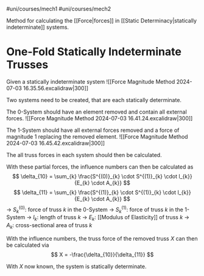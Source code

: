 #uni/courses/mech1 #uni/courses/mech2 

Method for calculating the [[Force|forces]] in [[Static Determinacy|statically indeterminate]] systems.

# One-Fold Statically Indeterminate Trusses

Given a statically indeterminate system
![[Force Magnitude Method 2024-07-03 16.35.56.excalidraw|300]]

Two systems need to be created, that are each statically determinate.

The 0-System should have an element removed and contain all external forces.
![[Force Magnitude Method 2024-07-03 16.41.24.excalidraw|300]]

The 1-System should have all external forces removed and a force of magnitude 1 replacing the removed element.
![[Force Magnitude Method 2024-07-03 16.45.42.excalidraw|300]]

The all truss forces in each system should then be calculated.

With these partial forces, the influence numbers can then be calculated as
$$
\delta_{10} = \sum_{k} \frac{S^{(0)}_{k} \cdot S^{(1)}_{k} \cdot l_{k}}{E_{k} \cdot A_{k}}
$$
$$
\delta_{11} = \sum_{k} \frac{S^{(1)}_{k} \cdot S^{(1)}_{k} \cdot l_{k}}{E_{k} \cdot A_{k}}
$$
-> $S^{(0)}_{k}$: force of truss $k$ in the 0-System
-> $S^{(1)}_{k}$: force of truss $k$ in the 1-System
-> $l_{k}$: length of truss $k$
-> $E_{k}$: [[Modulus of Elasticity]] of truss $k$
-> $A_{k}$: cross-sectional area of truss $k$

With the influence numbers, the truss force of the removed truss $X$ can then be calculated via
$$
X = -\frac{\delta_{10}}{\delta_{11}}
$$

With $X$ now known, the system is statically determinate.
